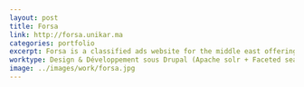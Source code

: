 ```yaml
---
layout: post
title: Forsa
link: http://forsa.unikar.ma
categories: portfolio
excerpt: Forsa is a classified ads website for the middle east offering a great User Experience and Good performance.
worktype: Design & Développement sous Drupal (Apache solr + Faceted search)
image: ../images/work/forsa.jpg
---
```

